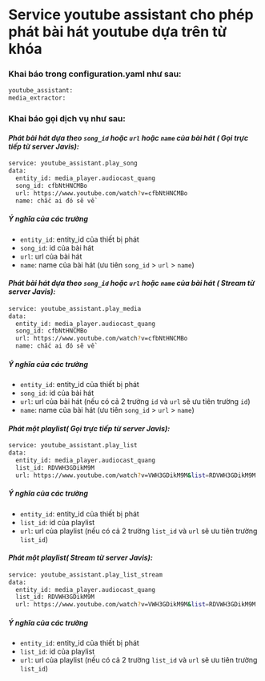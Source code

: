 # Service youtube assistant cho phép phát bài hát youtube dựa trên từ khóa

### Khai báo trong configuration.yaml như sau:

```sh
youtube_assistant:
media_extractor:
```   
### Khai báo gọi dịch vụ như sau:
#### _Phát bài hát dựa theo ```song_id``` hoặc ```url``` hoặc ```name``` của bài hát ( Gọi trực tiếp từ server Javis):_
```sh
service: youtube_assistant.play_song
data:
  entity_id: media_player.audiocast_quang
  song_id: cfbNtHNCMBo
  url: https://www.youtube.com/watch?v=cfbNtHNCMBo
  name: chắc ai đó sẽ về
```      
##### _Ý nghĩa của các trường_
- ```entity_id```: entity_id của thiết bị phát
- ```song_id```: id của bài hát 
- ```url```: url của bài hát 
- ```name```: name của bài hát (ưu tiên ```song_id``` > ```url``` > ```name```)

#### _Phát bài hát dựa theo ```song_id``` hoặc ```url``` hoặc ```name``` của bài hát ( Stream từ server Javis):_
```sh
service: youtube_assistant.play_media
data:
  entity_id: media_player.audiocast_quang
  song_id: cfbNtHNCMBo
  url: https://www.youtube.com/watch?v=cfbNtHNCMBo
  name: chắc ai đó sẽ về
```      
##### _Ý nghĩa của các trường_
- ```entity_id```: entity_id của thiết bị phát
- ```song_id```: id của bài hát 
- ```url```: url của bài hát (nếu có cả 2 trường ```id``` và ```url``` sẽ ưu tiên trường ```id```)
- ```name```: name của bài hát (ưu tiên ```song_id``` > ```url``` > ```name```)
#### _Phát một playlist( Gọi trực tiếp từ server Javis):_
```sh
service: youtube_assistant.play_list
data:
  entity_id: media_player.audiocast_quang
  list_id: RDVWH3GDikM9M
  url: https://www.youtube.com/watch?v=VWH3GDikM9M&list=RDVWH3GDikM9M
```      
##### _Ý nghĩa của các trường_
- ```entity_id```: entity_id của thiết bị phát
- ```list_id```: id của playlist
- ```url```: url của playlist (nếu có cả 2 trường ```list_id``` và ```url``` sẽ ưu tiên trường ```list_id```)

#### _Phát một playlist( Stream từ server Javis):_
```sh
service: youtube_assistant.play_list_stream
data:
  entity_id: media_player.audiocast_quang
  list_id: RDVWH3GDikM9M
  url: https://www.youtube.com/watch?v=VWH3GDikM9M&list=RDVWH3GDikM9M
```      
##### _Ý nghĩa của các trường_
- ```entity_id```: entity_id của thiết bị phát
- ```list_id```: id của playlist
- ```url```: url của playlist (nếu có cả 2 trường ```list_id``` và ```url``` sẽ ưu tiên trường ```list_id```)


